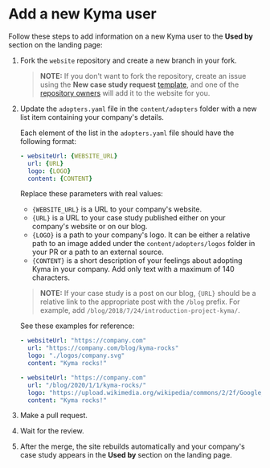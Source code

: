 # Add a new Kyma user

Follow these steps to add information on a new Kyma user to the **Used by** section on the landing page:

1. Fork the `website` repository and create a new branch in your fork.

   > **NOTE:** If you don't want to fork the repository, create an issue using the **New case study request** [template](https://github.com/kyma-project/website/issues/new?template=new-case-study-request.md), and one of the [repository owners](../CODEOWNERS) will add it to the website for you.

2. Update the `adopters.yaml` file in the `content/adopters` folder with a new list item containing your company's details.

   Each element of the list in the `adopters.yaml` file should have the following format:

   ``` yaml
   - websiteUrl: {WEBSITE_URL}
     url: {URL}
     logo: {LOGO}
     content: {CONTENT}
   ```

   Replace these parameters with real values:

   - `{WEBSITE_URL}` is a URL to your company's website.
   - `{URL}` is a URL to your case study published either on your company's website or on our blog.
   - `{LOGO}` is a path to your company's logo. It can be either a relative path to an image added under the `content/adopters/logos` folder in your PR or a path to an external source.
   - `{CONTENT}` is a short description of your feelings about adopting Kyma in your company. Add only text with a maximum of 140 characters.

   > **NOTE:** If your case study is a post on our blog, `{URL}` should be a relative link to the appropriate post with the `/blog` prefix. For example, add `/blog/2018/7/24/introduction-project-kyma/`.

   See these examples for reference:

   ``` yaml
   - websiteUrl: "https://company.com"
     url: "https://company.com/blog/kyma-rocks"
     logo: "./logos/company.svg"
     content: "Kyma rocks!"
   ```

   ``` yaml
   - websiteUrl: "https://company.com"
     url: "/blog/2020/1/1/kyma-rocks/"
     logo: "https://upload.wikimedia.org/wikipedia/commons/2/2f/Google_2015_logo.svg"
     content: "Kyma rocks!"
   ```

3. Make a pull request.
4. Wait for the review.
5. After the merge, the site rebuilds automatically and your company's case study appears in the **Used by** section on the landing page.
